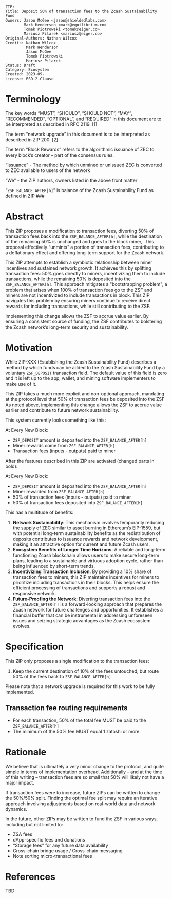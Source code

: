 ```
ZIP: 
Title: Deposit 50% of transaction fees to the Zcash Sustainability Fund
Owners: Jason McGee <jason@shieldedlabs.com>
        Mark Henderson <mark@equilibrium.co>
        Tomek Piotrowski <tomek@eiger.co>
        Mariusz Pilarek <mariusz@eiger.co>
Original-Authors: Nathan Wilcox
Credits: Nathan Wilcox
         Mark Henderson
         Jason McGee
         Tomek Piotrowski
         Mariusz Pilarek
Status: Draft
Category: Ecosystem
Created: 2023-09-
License: BSD-2-Clause
```

# Terminology

The key words “MUST”, “SHOULD”, “SHOULD NOT”, “MAY”, “RECOMMENDED”, “OPTIONAL”, and “REQUIRED” in this document are to be interpreted as described in RFC 2119. [1]

The term “network upgrade” in this document is to be interpreted as described in ZIP 200. [2]

The term “Block Rewards” refers to the algorithmic issuance of ZEC to every block’s creator – part of the consensus rules.

“Issuance” - The method by which unmined or unissued ZEC is converted to ZEC available to users of the network

“We” - the ZIP authors, owners listed in the above front matter

“`ZSF_BALANCE_AFTER[h]`” is balance of the Zcash Sustainability Fund as defined in ZIP ###

# Abstract

This ZIP proposes a modification to transaction fees, diverting 50% of transaction fees back into the `ZSF_BALANCE_AFTER[h]`, while  the destination of the remaining 50% is unchanged and goes to the block miner,. This proposal effectively “unmints” a portion of transaction fees, contributing to a deflationary effect and offering long-term support for the Zcash network.

This ZIP attempts to establish a symbiotic relationship between miner incentives and sustained network growth. It achieves this by splitting transaction fees: 50% goes directly to miners, incentivizing them to include transactions, while the remaining 50% is deposited into the  `ZSF_BALANCE_AFTER[h]`. This approach mitigates a "bootstrapping problem", a problem that arises when 100% of transaction fees go to the ZSF and miners are not incentivized to include transactions in block. This ZIP navigates this problem by ensuring miners continue to receive direct rewards for including transactions, while still contributing to the ZSF.

Implementing this change allows the ZSF to accrue value earlier. By ensuring a consistent source of funding, the ZSF contributes to bolstering the Zcash network’s long-term security and sustainability.

# Motivation

While ZIP-XXX (Establishing the Zcash Sustainability Fund) describes a method by which funds can be added to the Zcash Sustainability Fund by a voluntary `ZSF_DEPOSIT` transaction field. The default value of this field is zero and it is left up to the app, wallet, and mining software implementers to make use of it.

This ZIP takes a much more explicit and non-optional approach, mandating at the protocol level that 50% of transaction fees be deposited into the ZSF As noted above, implementing this change allows the ZSF to accrue value earlier and contribute to future network sustainability.

This system currently looks something like this:

At Every New Block:
- `ZSF_DEPOSIT` amount is deposited into the `ZSF_BALANCE_AFTER[h]`
- Miner rewards come from `ZSF_BALANCE_AFTER[h]`
- Transaction fees (inputs - outputs) paid to miner

After the features described in this ZIP are activated (changed parts in bold):

At Every New Block:
- `ZSF_DEPOSIT` amount is deposited into the `ZSF_BALANCE_AFTER[h]`
- Miner rewarded from `ZSF_BALANCE_AFTER[h]`
- 50% of transaction fees (inputs - outputs) paid to miner
- 50% of transaction fees deposited into `ZSF_BALANCE_AFTER[h]`

This has a multitude of benefits:

1. **Network Sustainability**: This mechanism involves temporarily reducing the supply of ZEC similar to asset burning in Ethereum’s EIP-1559, but with potential long-term sustainability benefits as the redistribution of deposits contributes to issuance rewards and network development, making it an attractive option for current and future Zcash users.
2. **Ecosystem Benefits of Longer Time Horizons**: A reliable and long-term functioning Zcash blockchain allows users to make secure long-term plans, leading to a sustainable and virtuous adoption cycle, rather than being influenced by short-term trends.
3. **Incentivizing Transaction Inclusion**: By providing a 10% share of transaction fees to miners, this ZIP maintains incentives for miners to prioritize including transactions in their blocks. This helps ensure the efficient processing of transactions and supports a robust and responsive network.
4. **Future-Proofing the Network**: Diverting transaction fees into the `ZSF_BALANCE_AFTER[h]` is a forward-looking approach that prepares the Zcash network for future challenges and opportunities. It establishes a financial buffer that can be instrumental in addressing unforeseen issues and seizing strategic advantages as the Zcash ecosystem evolves.

# Specification

This ZIP only proposes a single modification to the transaction fees:
1. Keep the current destination of 10% of the fees untouched, but route 50% of the fees back to `ZSF_BALANCE_AFTER[h]`

Please note that a network upgrade is required for this work to be fully implemented.

## Transaction fee routing requirements

- For each transaction, 50% of the total fee MUST be paid to the `ZSF_BALANCE_AFTER[h]`
- The minimum of the 50% fee MUST equal 1 zatoshi or more.

# Rationale

We believe that is ultimately a very minor change to the protocol, and quite simple in terms of implementation overhead. Additionally – and at the time of this writing – transaction fees are so small that 50% will likely not have a major impact.

If transaction fees were to increase, future ZIPs can be written to change the 50%/50% split. Finding the optimal fee split may require an iterative approach involving adjustments based on real-world data and network dynamics.

In the future, other ZIPs may be written to fund the ZSF in various ways, including but not limited to:
- ZSA fees
- dApp-specific fees and donations
- “Storage fees” for any future data availability
- Cross-chain bridge usage / Cross-chain messaging
- Note sorting micro-transactional fees

# References

TBD
